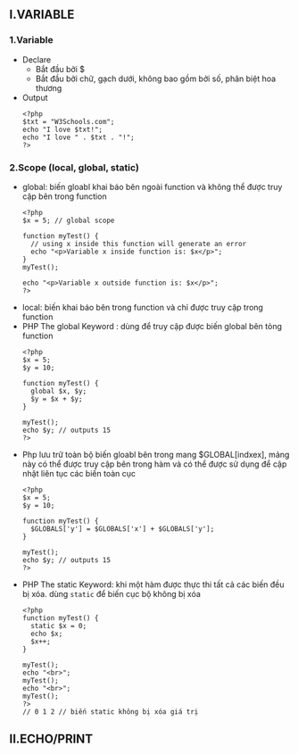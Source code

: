## I.VARIABLE
### 1.Variable
* Declare
  * Bắt đầu bởi $
  * Bắt đầu bởi chữ, gạch dưới, không bao gồm bởi số, phân biệt hoa thương 
* Output
  ```
  <?php
  $txt = "W3Schools.com";
  echo "I love $txt!";
  echo "I love " . $txt . "!";
  ?>
  
  ``` 
### 2.Scope (local, global, static)
* global: biến gloabl khai báo bên ngoài function và không thể được truy cập bên trong function
  ```
  <?php
  $x = 5; // global scope

  function myTest() {
    // using x inside this function will generate an error
    echo "<p>Variable x inside function is: $x</p>";
  }
  myTest();

  echo "<p>Variable x outside function is: $x</p>";
  ?>
  ```
* local: biến khai báo bên trong function và chỉ được truy cập trong function
* PHP The global Keyword : dùng để truy cập được biến global bên tỏng function
  ```
  <?php
  $x = 5;
  $y = 10;

  function myTest() {
    global $x, $y;
    $y = $x + $y;
  }

  myTest();
  echo $y; // outputs 15
  ?>
  ```
* Php lưu trữ toàn bộ biến gloabl bên trong mang $GLOBAL[indxex], mảng này có thể được truy cập bên trong hàm và có thể được sử dụng để cập nhật liên tục các biến toàn cục
  ```
  <?php
  $x = 5;
  $y = 10;

  function myTest() {
    $GLOBALS['y'] = $GLOBALS['x'] + $GLOBALS['y'];
  }

  myTest();
  echo $y; // outputs 15
  ?>
  ```
* PHP The static Keyword: khi một hàm được thực thi tất cả các biến đều bị xóa. dùng ```static``` để biến cục bộ không bị xóa
  ```
  <?php
  function myTest() {
    static $x = 0;
    echo $x;
    $x++;
  }

  myTest();
  echo "<br>";
  myTest();
  echo "<br>";
  myTest();
  ?> 
  // 0 1 2 // biến static không bị xóa giá trị
  ```
## II.ECHO/PRINT
